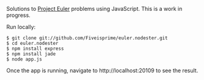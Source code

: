 Solutions to [Project Euler](http://projecteuler.net) problems using JavaScript. This is a work in progress.

Run locally:

```
$ git clone git://github.com/Fiveisprime/euler.nodester.git
$ cd euler.nodester
$ npm install express
$ npm install jade
$ node app.js
```

Once the app is running, navigate to http://localhost:20109 to see the result.
